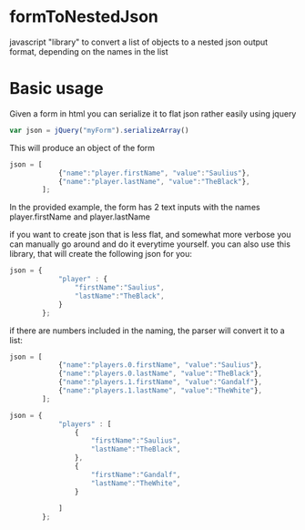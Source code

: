 # formToNestedJson
javascript "library" to convert a list of objects to a nested json output format, depending on the names in the list

# Basic usage
Given a form in html you can serialize it to flat json rather easily using jquery
```JavaScript
var json = jQuery("myForm").serializeArray()
```
This will produce an object of the form
```JavaScript
json = [ 
            {"name":"player.firstName", "value":"Saulius"},
            {"name":"player.lastName", "value":"TheBlack"},
        ];
```
In the provided example, the form has 2 text inputs with the names player.firstName and player.lastName

if you want to create json that is less flat, and somewhat more verbose you can manually go around and do it everytime yourself.
you can also use this library, that will create the following json for you:
```JavaScript
json = { 
			"player" : {
				"firstName":"Saulius",
				"lastName":"TheBlack",
			}
        };
```

if there are numbers included in the naming, the parser will convert it to a list:
```JavaScript
json = [ 
            {"name":"players.0.firstName", "value":"Saulius"},
            {"name":"players.0.lastName", "value":"TheBlack"},
			{"name":"players.1.firstName", "value":"Gandalf"},
            {"name":"players.1.lastName", "value":"TheWhite"},
        ];
```

```JavaScript
json = { 
			"players" : [
				{
					"firstName":"Saulius",
					"lastName":"TheBlack",
				},
				{
					"firstName":"Gandalf",
					"lastName":"TheWhite",
				}
			
			]
        };
```